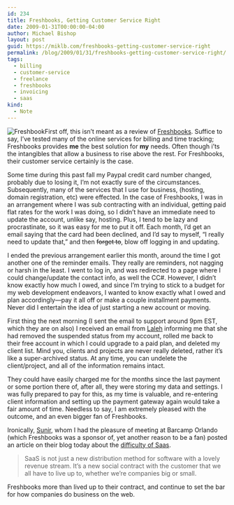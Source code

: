 ```yaml
---
id: 234
title: Freshbooks, Getting Customer Service Right
date: 2009-01-31T00:00:00-04:00
author: Michael Bishop
layout: post
guid: https://miklb.com/freshbooks-getting-customer-service-right
permalink: /blog/2009/01/31/freshbooks-getting-customer-service-right/
tags:
  - billing
  - customer-service
  - freelance
  - freshbooks
  - invoicing
  - saas
kind:
  - Note
---
```

<p><img src="http://miklb.com/user/files/freshbooks.jpg" alt="Freshbook" class="right" />First off, this isn’t meant as a review of <a href="https://www.freshbooks.com/subscribe.php?ref=ef40c79726025-1">Freshbooks</a>.  Suffice to say, I’ve tested many of the online services for billing and time tracking; Freshbooks provides <strong>me</strong> the best solution for <strong>my</strong> needs.  Often though i’ts the intangibles that allow a business to rise above the rest.  For Freshbooks, their customer service certainly is the case.</p>

<p>Some time during this past fall my Paypal credit card number changed, probably due to losing it, I’m not exactly sure of the circumstances.  Subsequently, many of the services that I use for business, (hosting, domain registration, etc) were effected.  In the case of Freshbooks, I was in an arrangement where I was sub contracting with an individual, getting paid flat rates for the work I was doing, so I didn’t have an immediate need to update the account, unlike say, hosting.  Plus, I tend to be lazy and procrastinate, so it was easy for me to put it off.  Each month, I’d get an email saying that the card had been declined, and I’d say to myself, “I really need to update that,” and then <s>forget to</s>, blow off logging in and updating.</p>

<p>I ended the previous arrangement earlier this month, around the time I got another one of the reminder emails.  They really are reminders, not nagging or harsh in the least.  I went to log in, and was redirected to a page where I could change/update the contact info, as well the CC#.  However, I didn’t know exactly how much I owed, and since I’m trying to stick to a budget for my web development endeavors, I wanted to know exactly what I owed and plan accordingly—pay it all off or make a couple installment payments.  Never did I entertain the idea of just starting a new account or moving.</p>

<p>First thing the next morning (I sent the email to support around 9pm EST, which they are on also) I received an email from <a href="http://www.freshbooks.com/our-team.php#laleh">Laleh</a> informing me that she had removed the suspended status from my account, rolled me back to their free account in which I could upgrade to a paid plan, and deleted my client list.  Mind you, clients and projects are never really deleted, rather it’s like a super-archived status.  At any time, you can undelete the client/project, and all of the information remains intact.</p>

<p>They could have easily charged me for the months since the last payment or some portion there of, after all, they were storing my data and settings.  I was fully prepared to pay for this, as my time is valuable, and re-entering client information and setting up the payment gateway again would take a fair amount of time.  Needless to say, I am extremely pleased with the outcome, and an even bigger fan of Freshbooks.</p>

<p>Ironically, <a href="http://www.freshbooks.com/our-team.php#sunir">Sunir</a>, whom I had the pleasure of meeting at Barcamp Orlando (which Freshbooks was a sponsor of, yet another reason to be a fan) posted an article on their blog today about the <a href="http://www.freshbooks.com/blog/2009/01/30/google-proves-saas-is-hard-even-for-big-guys/">difficulty of Saas</a>.<blockquote>SaaS is not just a new distribution method for software with a lovely revenue stream. It’s a new social contract with the customer that we all have to live up to, whether we’re companies big or small.</blockquote>  Freshbooks more than lived up to their contract, and continue to set the bar for how companies do business on the web.</p>